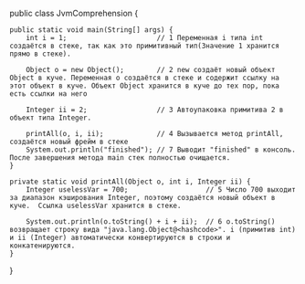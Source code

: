 public class JvmComprehension {

    public static void main(String[] args) {
        int i = 1;                      // 1 Переменная i типа int создаётся в стеке, так как это примитивный тип(Значение 1 хранится прямо в стеке).

        Object o = new Object();        // 2 new создаёт новый объект Object в куче. Переменная o создаётся в стеке и содержит ссылку на этот объект в куче. Объект Object хранится в куче до тех пор, пока есть ссылки на него

        Integer ii = 2;                 // 3 Автоупаковка примитива 2 в объект типа Integer.

        printAll(o, i, ii);             // 4 Вызывается метод printAll, создаётся новый фрейм в стеке
        System.out.println("finished"); // 7 Выводит "finished" в консоль. После завершения метода main стек полностью очищается.
    }

    private static void printAll(Object o, int i, Integer ii) {
        Integer uselessVar = 700;                   // 5 Число 700 выходит за диапазон кэширования Integer, поэтому создаётся новый объект в куче. 	Ссылка uselessVar хранится в стеке.

        System.out.println(o.toString() + i + ii);  // 6 o.toString() возвращает строку вида "java.lang.Object@<hashcode>". i (примитив int) и ii (Integer) автоматически конвертируются в строки и конкатенируются.
    }
}

